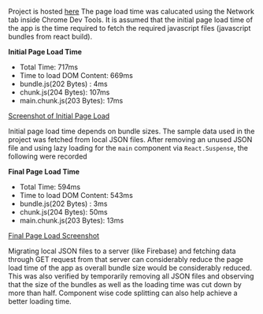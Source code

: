 
Project is hosted [here](fuzzysid.github.io/ipl-hub/)
The page load time was calucated using the Network tab inside Chrome Dev Tools. It is assumed that the initial page load time of the app is the time required to fetch the required javascript files (javascript bundles from react build).
  

**Initial Page Load Time**

 - Total Time: 717ms
 - Time to load DOM Content: 669ms
 - bundle.js(202 Bytes) : 4ms
  - chunk.js(204 Bytes): 107ms
 - main.chunk.js(203 Bytes): 17ms

  

[Screenshot of Initial Page Load](https://imgur.com/a/1KJLq6p)

  

Initial page load time depends on bundle sizes. The sample data used in the project was fetched from local JSON files. After removing an unused JSON file and using lazy loading for the `main` component via `React.Suspense`, the following were recorded

  

**Final Page Load Time**

 - Total Time: 594ms
 - Time to load DOM Content: 543ms
 - bundle.js(202 Bytes) : 3ms
 - chunk.js(204 Bytes): 50ms
 - main.chunk.js(203 Bytes): 13ms

  

[Final Page Load Screenshot](https://imgur.com/VK378bd)

  

Migrating local JSON files to a server (like Firebase) and fetching data through GET request from that server can considerably reduce the page load time of the app as overall bundle size would be considerably reduced. This was also verified by temporarily removing all JSON files and observing that the size of the bundles as well as the loading time was cut down by more than half. Component wise code splitting can also help achieve a better loading time.